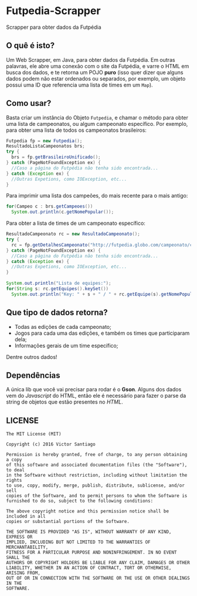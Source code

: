 # Futpedia-Scrapper
Scrapper para obter dados da Futpédia

## O quê é isto?
Um Web Scrapper, em Java, para obter dados da Futpédia.
Em outras palavras, ele abre uma conexão com o site da Futpédia, e varre o HTML em busca dos dados, e te retorna um POJO **puro** (isso quer dizer que alguns dados podem não estar ordenados ou separados, por exemplo, um objeto possui uma ID que referencia uma lista de times em um ``Map``).

## Como usar?
Basta criar um instância do Objeto ``Futpedia``, e chamar o método para obter uma lista de campeonatos, ou algum campeonato específico.
Por exemplo, para obter uma lista de todos os campeonatos brasileiros:
```java
Futpedia fp = new Futpedia();
ResultadoListaCampeonatos brs;
try {
  brs = fp.getBrasileiroUnificado();
} catch (PageNotFoundException ex) {
  //Caso a página do Futpédia não tenha sido encontrada...
} catch (Exception ex) {
  //Outras Expetions, como IOException, etc...
}
```

Para imprimir uma lista dos campeões, do mais recente para o mais antigo:
```java
for(Campeo c : brs.getCampeoes())
  System.out.println(c.getNomePopular());
```

Para obter a lista de times de um campeonato específico:
```java
ResultadoCampeonato rc = new ResultadoCampeonato();
try {
  rc = fp.getDetalhesCampeonato("http://futpedia.globo.com/campeonato/campeonato-brasileiro/2016");
} catch (PageNotFoundException ex) {
  //Caso a página do Futpédia não tenha sido encontrada...
} catch (Exception ex) {
  //Outras Expetions, como IOException, etc...
}
                
System.out.println("Lista de equipes:");
for(String s: rc.getEquipes().keySet())
  System.out.println("Key: " + s + " / " + rc.getEquipe(s).getNomePopular());
```

## Que tipo de dados retorna?
- Todas as edições de cada campeonato;
- Jogos para cada uma das edições, e também os times que participaram dela;
- Informações gerais de um time específico;

Dentre outros dados!

## Dependências
A única lib que você vai precisar para rodar é o **Gson**. Alguns dos dados vem do *Javascript* do HTML, então ele é necessário para fazer o parse da string de objetos que estão presentes no *HTML*.

## LICENSE
```
The MIT License (MIT)

Copyright (c) 2016 Victor Santiago

Permission is hereby granted, free of charge, to any person obtaining a copy
of this software and associated documentation files (the "Software"), to deal
in the Software without restriction, including without limitation the rights
to use, copy, modify, merge, publish, distribute, sublicense, and/or sell
copies of the Software, and to permit persons to whom the Software is
furnished to do so, subject to the following conditions:

The above copyright notice and this permission notice shall be included in all
copies or substantial portions of the Software.

THE SOFTWARE IS PROVIDED "AS IS", WITHOUT WARRANTY OF ANY KIND, EXPRESS OR
IMPLIED, INCLUDING BUT NOT LIMITED TO THE WARRANTIES OF MERCHANTABILITY,
FITNESS FOR A PARTICULAR PURPOSE AND NONINFRINGEMENT. IN NO EVENT SHALL THE
AUTHORS OR COPYRIGHT HOLDERS BE LIABLE FOR ANY CLAIM, DAMAGES OR OTHER
LIABILITY, WHETHER IN AN ACTION OF CONTRACT, TORT OR OTHERWISE, ARISING FROM,
OUT OF OR IN CONNECTION WITH THE SOFTWARE OR THE USE OR OTHER DEALINGS IN THE
SOFTWARE.
```
